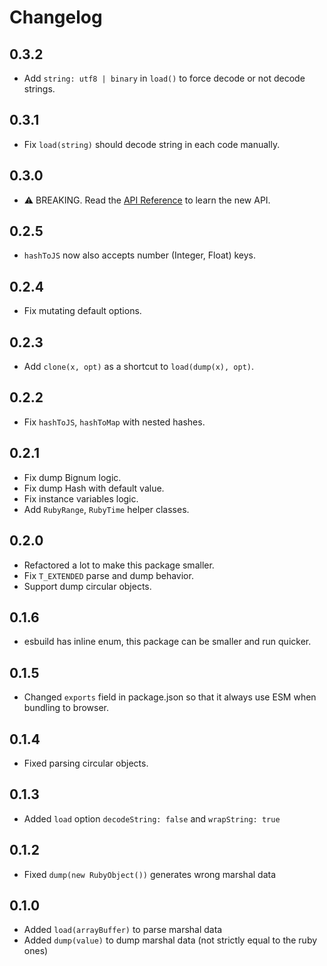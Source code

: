 # Changelog

## 0.3.2

- Add `string: utf8 | binary` in `load()` to force decode or not decode strings.

## 0.3.1

- Fix `load(string)` should decode string in each code manually.

## 0.3.0

- :warning: BREAKING. Read the [API Reference](./docs/api.md) to learn the new API.

## 0.2.5

- `hashToJS` now also accepts number (Integer, Float) keys.

## 0.2.4

- Fix mutating default options.

## 0.2.3

- Add `clone(x, opt)` as a shortcut to `load(dump(x), opt)`.

## 0.2.2

- Fix `hashToJS`, `hashToMap` with nested hashes.

## 0.2.1

- Fix dump Bignum logic.
- Fix dump Hash with default value.
- Fix instance variables logic.
- Add `RubyRange`, `RubyTime` helper classes.

## 0.2.0

- Refactored a lot to make this package smaller.
- Fix `T_EXTENDED` parse and dump behavior.
- Support dump circular objects.

## 0.1.6

- esbuild has inline enum, this package can be smaller and run quicker.

## 0.1.5

- Changed `exports` field in package.json so that it always use ESM when bundling to browser.

## 0.1.4

- Fixed parsing circular objects.

## 0.1.3

- Added `load` option `decodeString: false` and `wrapString: true`

## 0.1.2

- Fixed `dump(new RubyObject())` generates wrong marshal data

## 0.1.0

- Added `load(arrayBuffer)` to parse marshal data
- Added `dump(value)` to dump marshal data (not strictly equal to the ruby ones)
